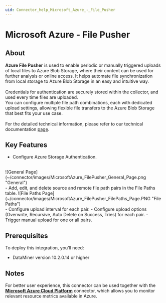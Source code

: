 ```yaml
---
uid: Connector_help_Microsoft_Azure_-_File_Pusher
---
```


# Microsoft Azure - File Pusher

## About

**Azure File Pusher** is used to enable periodic or manually triggered uploads of local files to Azure Blob Storage, where their content can be used for further analysis or online access. It helps automate file synchronization from local storage to Azure Blob Storage in an easy and intuitive way.
<br>
<br>
Credentials for authentication are securely stored within the collector, and used every time files are uploaded.
<br>
You can configure multiple file path combinations, each with dedicated upload settings, allowing flexible file transfers to the Azure Blob Storage that best fits your use case.
<br>
<br>
For the detailed technical information, please refer to our technical documentation [page](Connector_help_Microsoft_Azure_-_File_Pusher_Technical.md).

## Key Features

- Configure Azure Storage Authentication.
<br>
![General Page](~/connector/images/MicrosoftAzure_FilePusher_General_Page.png "General")<br>
- Add, edit, and delete source and remote file path pairs in the File Paths table.
![File Paths Page](~/connector/images/MicrosoftAzure_FilePusher_FilePaths_Page.PNG "File Paths")<br>
- Configure upload interval for each pair.
- Configure upload options (Overwrite, Recursive, Auto Delete on Success, Tries) for each pair.
- Trigger manual upload for one or all pairs.

## Prerequisites
To deploy this integration, you’ll need:

- DataMiner version 10.2.0.14 or higher

## Notes

For better user experience, this connector can be used together with the [**Microsoft Azure Cloud Platform**](xref:Connector_help_Microsoft_Azure) connector, which allows you to monitor relevant resource metrics available in Azure.
